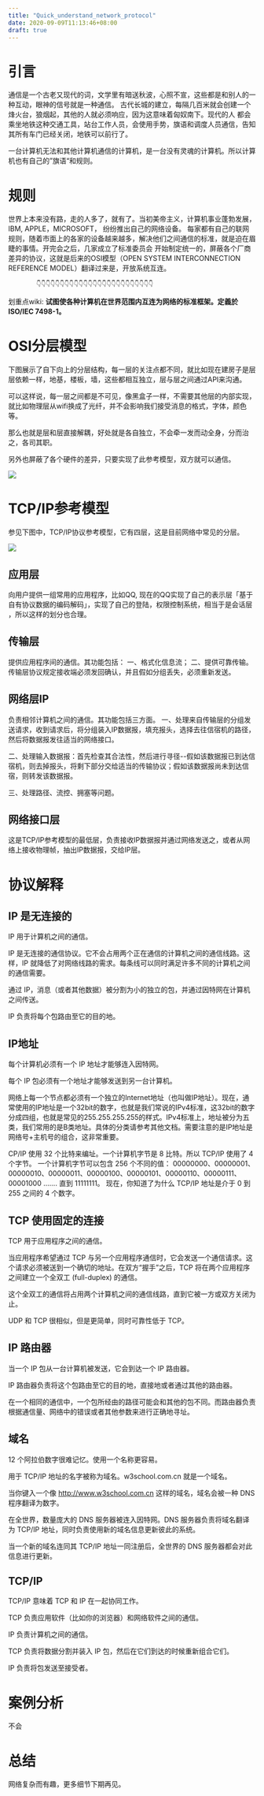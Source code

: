```yaml
---
title: "Quick_understand_network_protocol"
date: 2020-09-09T11:13:46+08:00
draft: true
---
```


# 引言

通信是一个古老又现代的词，文学里有暗送秋波，心照不宣，这些都是和别人的一种互动，眼神的信号就是一种通信。
古代长城的建立，每隔几百米就会创建一个烽火台，狼烟起，其他的人就必须响应，因为这意味着匈奴南下。现代的人
都会乘坐地铁这种交通工具，站台工作人员，会使用手势，旗语和调度人员通信，告知其所有车门已经关闭，地铁可以前行了。

一台计算机无法和其他计算机通信的计算机，是一台没有灵魂的计算机。所以计算机也有自己的”旗语“和规则。

# 规则
世界上本来没有路，走的人多了，就有了。当初美帝主义，计算机事业蓬勃发展，IBM, APPLE，MICROSOFT， 纷纷推出自己的网络设备。
每家都有自己的联网规则，随着市面上的各家的设备越来越多，解决他们之间通信的标准，就是迫在眉睫的事情。开完会之后，几家成立了标准委员会
开始制定统一的，屏蔽各个厂商差异的协议，这就是后来的OSI模型（OPEN SYSTEM INTERCONNECTION REFERENCE MODEL）翻译过来是，开放系统互连。


            👇👇👇👇👇👇👇👇👇👇👇👇👇👇👇👇👇👇👇👇👇👇👇👇👇
划重点wiki: __试图使各种计算机在世界范围内互连为网络的标准框架。定義於ISO/IEC 7498-1。__

# OSI分层模型

下图展示了自下向上的分层结构，每一层的关注点都不同，就比如现在建房子是层层依赖一样，地基，楼板，墙，这些都相互独立，层与层之间通过API来沟通。

可以这样说，每一层之间都是不可见，像黑盒子一样，不需要其他层的内部实现，就比如物理层从wifi换成了光纤，并不会影响我们接受消息的格式，字体，颜色等。

那么也就是层和层直接解耦，好处就是各自独立，不会牵一发而动全身，分而治之，各司其职。

另外也屏蔽了各个硬件的差异，只要实现了此参考模型，双方就可以通信。

![](https://ftp.bmp.ovh/imgs/2020/09/c4e7ce65378789e2.jpg)

# TCP/IP参考模型

参见下图中，TCP/IP协议参考模型，它有四层，这是目前网络中常见的分层。

![](https://ftp.bmp.ovh/imgs/2020/09/c4e7ce65378789e2.jpg)

## 应用层
向用户提供一组常用的应用程序，比如QQ, 现在的QQ实现了自己的表示层「基于自有协议数据的编码解码」，实现了自己的登陆，权限控制系统，相当于是会话层
，所以这样的划分也合理。

## 传输层
提供应用程序间的通信。其功能包括：
一、格式化信息流；
二、提供可靠传输。传输层协议规定接收端必须发回确认，并且假如分组丢失，必须重新发送。

## 网络层IP
负责相邻计算机之间的通信。其功能包括三方面。
一、处理来自传输层的分组发送请求，收到请求后，将分组装入IP数据报，填充报头，选择去往信宿机的路径，然后将数据报发往适当的网络接口。

二、处理输入数据报：首先检查其合法性，然后进行寻径--假如该数据报已到达信宿机，则去掉报头，将剩下部分交给适当的传输协议；假如该数据报尚未到达信宿，则转发该数据报。

三、处理路径、流控、拥塞等问题。

## 网络接口层
这是TCP/IP参考模型的最低层，负责接收IP数据报并通过网络发送之，或者从网络上接收物理帧，抽出IP数据报，交给IP层。


# 协议解释

## IP 是无连接的
IP 用于计算机之间的通信。

IP 是无连接的通信协议。它不会占用两个正在通信的计算机之间的通信线路。这样，IP 就降低了对网络线路的需求。每条线可以同时满足许多不同的计算机之间的通信需要。

通过 IP，消息（或者其他数据）被分割为小的独立的包，并通过因特网在计算机之间传送。

IP 负责将每个包路由至它的目的地。

## IP地址
每个计算机必须有一个 IP 地址才能够连入因特网。

每个 IP 包必须有一个地址才能够发送到另一台计算机。

网络上每一个节点都必须有一个独立的Internet地址（也叫做IP地址）。现在，通常使用的IP地址是一个32bit的数字，也就是我们常说的IPv4标准，这32bit的数字分成四组，也就是常见的255.255.255.255的样式。IPv4标准上，地址被分为五类，我们常用的是B类地址。具体的分类请参考其他文档。需要注意的是IP地址是网络号+主机号的组合，这非常重要。

CP/IP 使用 32 个比特来编址。一个计算机字节是 8 比特。所以 TCP/IP 使用了 4 个字节。
一个计算机字节可以包含 256 个不同的值：
00000000、00000001、00000010、00000011、00000100、00000101、00000110、00000111、00001000 ....... 直到 11111111。
现在，你知道了为什么 TCP/IP 地址是介于 0 到 255 之间的 4 个数字。

## TCP 使用固定的连接
TCP 用于应用程序之间的通信。

当应用程序希望通过 TCP 与另一个应用程序通信时，它会发送一个通信请求。这个请求必须被送到一个确切的地址。在双方“握手”之后，TCP 将在两个应用程序之间建立一个全双工 (full-duplex) 的通信。

这个全双工的通信将占用两个计算机之间的通信线路，直到它被一方或双方关闭为止。

UDP 和 TCP 很相似，但是更简单，同时可靠性低于 TCP。

## IP 路由器
当一个 IP 包从一台计算机被发送，它会到达一个 IP 路由器。

IP 路由器负责将这个包路由至它的目的地，直接地或者通过其他的路由器。

在一个相同的通信中，一个包所经由的路径可能会和其他的包不同。而路由器负责根据通信量、网络中的错误或者其他参数来进行正确地寻址。


## 域名
12 个阿拉伯数字很难记忆。使用一个名称更容易。

用于 TCP/IP 地址的名字被称为域名。w3school.com.cn 就是一个域名。

当你键入一个像 http://www.w3school.com.cn 这样的域名，域名会被一种 DNS 程序翻译为数字。

在全世界，数量庞大的 DNS 服务器被连入因特网。DNS 服务器负责将域名翻译为 TCP/IP 地址，同时负责使用新的域名信息更新彼此的系统。

当一个新的域名连同其 TCP/IP 地址一同注册后，全世界的 DNS 服务器都会对此信息进行更新。

## TCP/IP
TCP/IP 意味着 TCP 和 IP 在一起协同工作。

TCP 负责应用软件（比如你的浏览器）和网络软件之间的通信。

IP 负责计算机之间的通信。

TCP 负责将数据分割并装入 IP 包，然后在它们到达的时候重新组合它们。

IP 负责将包发送至接受者。

# 案例分析
不会

# 总结

网络复杂而有趣，更多细节下期再见。





